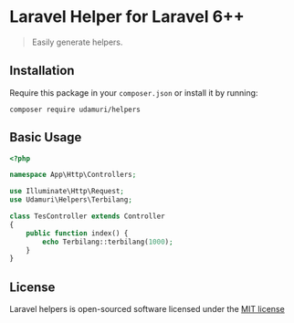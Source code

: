 # Laravel Helper for Laravel 6++

> Easily generate helpers.


## Installation

Require this package in your `composer.json` or install it by running:

```
composer require udamuri/helpers
```

## Basic Usage
```php
<?php

namespace App\Http\Controllers;

use Illuminate\Http\Request;
use Udamuri\Helpers\Terbilang;

class TesController extends Controller
{
    public function index() {
        echo Terbilang::terbilang(1000);
    }
}
```

## License

Laravel helpers is open-sourced software licensed under the [MIT license](http://opensource.org/licenses/MIT)
